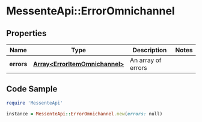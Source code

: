 # MessenteApi::ErrorOmnichannel

## Properties

Name | Type | Description | Notes
------------ | ------------- | ------------- | -------------
**errors** | [**Array&lt;ErrorItemOmnichannel&gt;**](ErrorItemOmnichannel.md) | An array of errors | 

## Code Sample

```ruby
require 'MessenteApi'

instance = MessenteApi::ErrorOmnichannel.new(errors: null)
```


